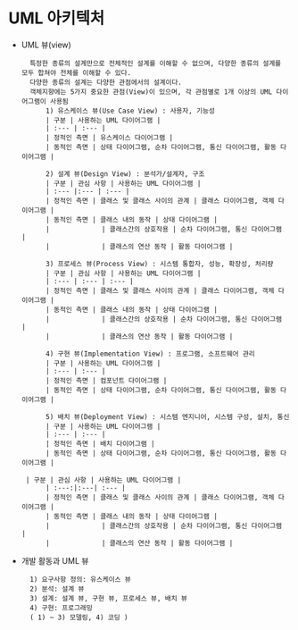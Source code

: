 # UML 아키텍처

* UML 뷰(view)
        
        특정한 종류의 설계만으로 전체적인 설계를 이해할 수 없으며, 다양한 종류의 설계를 모두 합쳐야 전체를 이해할 수 있다.
        다양한 종류의 설계는 다양한 관점에서의 설계이다.
        객체지향에는 5가지 중요한 관점(View)이 있으며, 각 관점별로 1개 이상의 UML 다이어그램이 사용됨
            1) 유스케이스 뷰(Use Case View) : 사용자, 기능성
            | 구분 | 사용하는 UML 다이어그램 |
            | :--- | :--- |
            | 정적인 측면 | 유스케이스 다이어그램 |
            | 동적인 측면 | 상태 다이어그램, 순차 다이어그램, 통신 다이어그램, 활동 다이어그램 |
            
            2) 설계 뷰(Design View) : 분석가/설계자, 구조
            | 구분 | 관심 사항 | 사용하는 UML 다이어그램 |
            | :--- |:--- | :--- |
            | 정적인 측면 | 클래스 및 클래스 사이의 관계 | 클래스 다이어그램, 객체 다이어그램 |
            | 동적인 측면 | 클래스 내의 동작 | 상태 다이어그램 |
            |             | 클래스간의 상호작용 | 순차 다이어그램, 통신 다이어그램 |
            |             | 클래스의 연산 동작 | 활동 다이어그램 |
            
            3) 프로세스 뷰(Process View) : 시스템 통합자, 성능, 확장성, 처리량
            | 구분 | 관심 사항 | 사용하는 UML 다이어그램 |
            | :--- | :--- | :--- |
            | 정적인 측면 | 클래스 및 클래스 사이의 관계 | 클래스 다이어그램, 객체 다이어그램 |
            | 동적인 측면 | 클래스 내의 동작 | 상태 다이어그램 |
            |             | 클래스간의 상호작용 | 순차 다이어그램, 통신 다이어그램 |
            |             | 클래스의 연산 동작 | 활동 다이어그램 |
            
            4) 구현 뷰(Implementation View) : 프로그램, 소프트웨어 관리
            | 구분 | 사용하는 UML 다이어그램 |
            | :--- | :--- |
            | 정적인 측면 | 컴포넌트 다이어그램 |
            | 동적인 측면 | 상태 다이어그램, 순차 다이어그램, 통신 다이어그램, 활동 다이어그램 |

            5) 배치 뷰(Deployment View) : 시스템 엔지니어, 시스템 구성, 설치, 통신
            | 구분 | 사용하는 UML 다이어그램 |
            | :--- | :--- |
            | 정적인 측면 | 배치 다이어그램 |
            | 동적인 측면 | 상태 다이어그램, 순차 다이어그램, 통신 다이어그램, 활동 다이어그램 |
            
       | 구분 | 관심 사항 | 사용하는 UML 다이어그램 |
            | :---:|:---| :--- |
            | 정적인 측면 | 클래스 및 클래스 사이의 관계 | 클래스 다이어그램, 객체 다이어그램 |
            | 동적인 측면 | 클래스 내의 동작 | 상태 다이어그램 |
            |             | 클래스간의 상호작용 | 순차 다이어그램, 통신 다이어그램 |
            |             | 클래스의 연산 동작 | 활동 다이어그램 |
            
* 개발 활동과 UML 뷰

        1) 요구사항 정의: 유스케이스 뷰
        2) 분석: 설계 뷰
        3) 설계: 설계 뷰, 구현 뷰, 프로세스 뷰, 배치 뷰
        4) 구현: 프로그래밍
        ( 1) ~ 3) 모델링, 4) 코딩 )